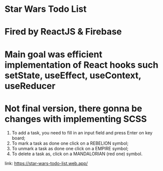 # Star Wars Todo List

# Fired by ReactJS & Firebase

# Main goal was efficient implementation of React hooks such setState, useEffect, useContext, useReducer

# Not final version, there gonna be changes with implementing SCSS

1. To add a task, you need to fill in an input field and press Enter on key board;
2. To mark a task as done one click on a REBELION symbol;
3. To unmark a task as done one click on a EMPIRE symbol;
4. To delete a task as, click on a MANDALORIAN (red one) symbol.

link: https://star-wars-todo-list.web.app/

